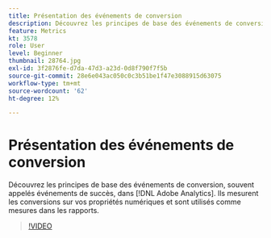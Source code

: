```yaml
---
title: Présentation des événements de conversion
description: Découvrez les principes de base des événements de conversion, souvent appelés événements de succès, dans Adobe Analytics. Ils mesurent les conversions sur vos propriétés numériques et sont utilisés comme mesures dans les rapports.
feature: Metrics
kt: 3578
role: User
level: Beginner
thumbnail: 28764.jpg
exl-id: 3f2876fe-d7da-47d3-a23d-0d8f790f7f5b
source-git-commit: 28e6e043ac050c0c3b51be1f47e3088915d63075
workflow-type: tm+mt
source-wordcount: '62'
ht-degree: 12%

---
```


# Présentation des événements de conversion

Découvrez les principes de base des événements de conversion, souvent appelés événements de succès, dans [!DNL Adobe Analytics]. Ils mesurent les conversions sur vos propriétés numériques et sont utilisés comme mesures dans les rapports.

>[!VIDEO](https://video.tv.adobe.com/v/31120/?quality=12&learn=on&captions=fre_fr)

